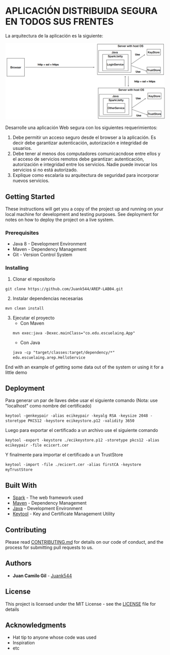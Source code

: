 # APLICACIÓN DISTRIBUIDA SEGURA EN TODOS SUS FRENTES 

La arquitectura de la aplicación es la siguiente:

![](img/img.png)

Desarrolle una aplicación Web segura con los siguientes requerimientos:

1. Debe permitir un acceso seguro desde el browser a la aplicación. Es decir debe garantizar autenticación, autorización e integridad de usuarios.
2. Debe tener al menos dos computadores comunicacndose entre ellos y el acceso de servicios remotos debe garantizar: autenticación, autorización e integridad entre los servicios. Nadie puede invocar los servicios si no está autorizado.
3. Explique como escalaría su arquitectura de seguridad para incorporar nuevos servicios.

## Getting Started

These instructions will get you a copy of the project up and running on your local machine for development and testing purposes. See deployment for notes on how to deploy the project on a live system.

### Prerequisites

* Java 8 - Development Environment
* Maven - Dependency Management
* Git - Version Control System

### Installing

1. Clonar el repositorio

```
git clone https://github.com/Juank544/AREP-LAB04.git
```

2. Instalar dependencias necesarias

```
mvn clean install
```

3. Ejecutar el proyecto
   * Con Maven
   ```
   mvn exec:java -Dexec.mainClass="co.edu.escuelaing.App"
   ```
   * Con Java
   ```
   java -cp "target/classes:target/dependency/*" edu.escuelaing.arep.HelloService
   ```


End with an example of getting some data out of the system or using it for a little demo

## Deployment

Para generar un par de llaves debe usar el siguiente comando (Nota: use "localhost" como nombre del certificado)

```
keytool -genkeypair -alias ecikeypair -keyalg RSA -keysize 2048 -storetype PKCS12 -keystore ecikeystore.p12 -validity 3650
```

Luego para exportar el certificado a un archivo use el siguiente comando

```
keytool -export -keystore ./ecikeystore.p12 -storetype pkcs12 -alias ecikeypair -file ecicert.cer
```

Y finalmente para importar el certificado a un TrustStore

```
keytool -import -file ./ecicert.cer -alias firstCA -keystore myTrustStore
```

## Built With

* [Spark](https://sparkjava.com/) - The web framework used
* [Maven](https://maven.apache.org/) - Dependency Management
* [Java](https://www.oracle.com/co/java/technologies/javase/javase8-archive-downloads.html) - Development Environment
* [Keytool](https://docs.oracle.com/javase/7/docs/technotes/tools/windows/keytool.html) - Key and Certificate Management Utility

## Contributing

Please read [CONTRIBUTING.md](https://gist.github.com/PurpleBooth/b24679402957c63ec426) for details on our code of conduct, and the process for submitting pull requests to us.

## Authors

* **Juan Camilo Gil**  - [Juank544](https://github.com/Juank544)

## License

This project is licensed under the MIT License - see the [LICENSE](LICENSE) file for details

## Acknowledgments

* Hat tip to anyone whose code was used
* Inspiration
* etc

